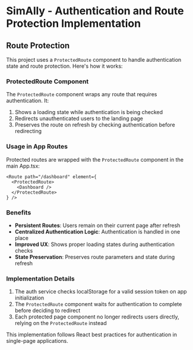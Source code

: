 # SimAlly - Authentication and Route Protection Implementation

## Route Protection

This project uses a `ProtectedRoute` component to handle authentication state and route protection. Here's how it works:

### ProtectedRoute Component

The `ProtectedRoute` component wraps any route that requires authentication. It:

1. Shows a loading state while authentication is being checked
2. Redirects unauthenticated users to the landing page
3. Preserves the route on refresh by checking authentication before redirecting

### Usage in App Routes

Protected routes are wrapped with the `ProtectedRoute` component in the main App.tsx:

```tsx
<Route path="/dashboard" element={
  <ProtectedRoute>
    <Dashboard />
  </ProtectedRoute>
} />
```

### Benefits

- **Persistent Routes**: Users remain on their current page after refresh
- **Centralized Authentication Logic**: Authentication is handled in one place
- **Improved UX**: Shows proper loading states during authentication checks
- **State Preservation**: Preserves route parameters and state during refresh

### Implementation Details

1. The auth service checks localStorage for a valid session token on app initialization
2. The `ProtectedRoute` component waits for authentication to complete before deciding to redirect
3. Each protected page component no longer redirects users directly, relying on the `ProtectedRoute` instead

This implementation follows React best practices for authentication in single-page applications.

